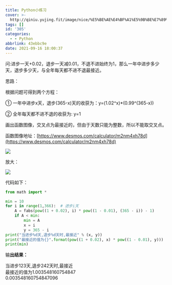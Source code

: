 ```yaml
---
title: Python小练习
cover: >-
  http://qiniu.yujing.fit/image/nice/%E5%BE%AE%E4%BF%A1%E5%9B%BE%E7%89%87_20201216212325.jpg
tags: []
id: '305'
categories:
  - - Python
abbrlink: 43ebbc9e
date: 2021-09-16 18:00:37
---
```


问:进步一天+0.02，退步一天减0.01，不退不进始终为1，那么一年中进步多少天，退步多少天，与全年每天都不进不退最接近。

思路：

根据问题可得到两个方程：

① 一年中进步x天，退步(365-x)天的收获为：y=(1.02^x)\*(0.99^(365-x))

② 全年每天都不进不退的收获为: y=1

画出函数图像，交叉点为最接近的，但由于天数只能为整数，所以不能取交叉点。

函数图像地址：[https://www.desmos.com/calculator/m2nm4xh78d](https://www.desmos.com/calculator/m2nm4xh78d)

![](http://47.101.172.219/wp-content/uploads/2021/09/desmos-graph.png)

放大：

![](http://47.101.172.219/wp-content/uploads/2021/09/图片-48-1024x443.png)

代码如下：

```python
from math import *

min = 10
for i in range(1,366):  # 进步i天
    A = fabs(pow((1 + 0.02), i) * pow((1 - 0.01), (365 - i)) - 1)
    if A < min:
        min = A
        x = i
        y = 365 - i
print("当进步%d天,退步%d天时,最接近" % (x, y))
print("最接近的值为{}".format(pow((1 + 0.02), x) * pow((1 - 0.01), y)))
print(min)
```

输**出结果：**

当进步123天,退步242天时,最接近  
最接近的值为1.003548160754847  
0.003548160754847096